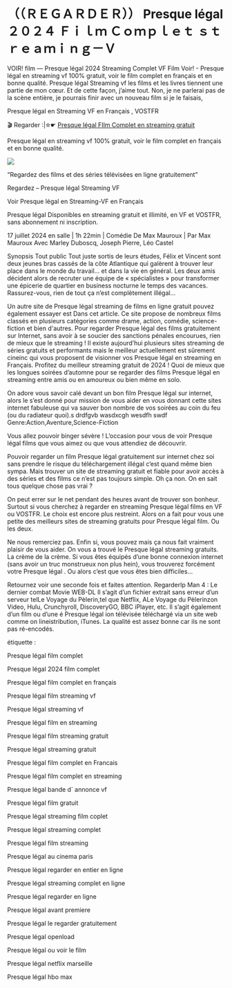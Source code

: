 <h1>（（ＲＥＧＡＲＤＥＲ）） Presque légal ２０２４ Ｆｉｌｍ Ｃｏｍｐｌｅｔ ｓｔｒｅａｍｉｎｇ－Ｖ</h1>

VOIR! film — Presque légal 2024 Streaming Complet VF Film Voir! - Presque légal en streaming vf 100% gratuit, voir le film complet en français et en bonne qualité. Presque légal Streaming vf les films et les livres tiennent une partie de mon cœur. Et de cette façon, j’aime tout. Non, je ne parlerai pas de la scène entière, je pourrais finir avec un nouveau film si je le faisais,

Presque légal en Streaming VF en Français , VOSTFR

🎬 Regarder :|✮☛ <a href="https://cinefie.com/fr/movie/995775/presque-legal" target="_blank">Presque légal FIlm Complet en streaming gratuit</a>

Presque légal en streaming vf 100% gratuit, voir le film complet en français et en bonne qualité.

<img src="https://image.tmdb.org/t/p/original/3XVszQSkt1CayHRoDJ0jPPInrku.jpg" style="max-width: 100%;">

“Regardez des films et des séries télévisées en ligne gratuitement”

Regardez – Presque légal Streaming VF

Voir Presque légal en Streaming-VF en Français

Presque légal Disponibles en streaming gratuit et illimité, en VF et VOSTFR, sans abonnement ni inscription.

17 juillet 2024 en salle | 1h 22min | Comédie
De Max Mauroux | Par Max Mauroux
Avec Marley Duboscq, Joseph Pierre, Léo Castel

Synopsis
Tout public
Tout juste sortis de leurs études, Félix et Vincent sont deux jeunes bras cassés de la côte Atlantique qui galèrent à trouver leur place dans le monde du travail… et dans la vie en général. Les deux amis décident alors de recruter une équipe de « spécialistes » pour transformer une épicerie de quartier en business nocturne le temps des vacances. Rassurez-vous, rien de tout ça n’est complètement illégal…

Un autre site de Presque légal streaming de films en ligne gratuit pouvez également essayer est Dans cet article. Ce site propose de nombreux films classés en plusieurs catégories comme drame, action, comédie, science-fiction et bien d'autres. Pour regarder Presque légal des films gratuitement sur Internet, sans avoir à se soucier des sanctions pénales encourues, rien de mieux que le streaming ! Il existe aujourd’hui plusieurs sites streaming de séries gratuits et performants mais le meilleur actuellement est sûrement cineinc qui vous proposent de visionner vos Presque légal en streaming en Français. Profitez du meilleur streaming gratuit de 2024 ! Quoi de mieux que les longues soirées d’automne pour se regarder des films Presque légal en streaming entre amis ou en amoureux ou bien même en solo.

On adore vous savoir calé devant un bon film Presque légal sur internet, alors le s’est donné pour mission de vous aider en vous donnant cette sites internet fabuleuse qui va sauver bon nombre de vos soirées au coin du feu (ou du radiateur quoi).s drdfgvb wasdxcgh wesdfh swdf Genre:Action,Aventure,Science-Fiction

Vous allez pouvoir binger sévère ! L’occasion pour vous de voir Presque légal films que vous aimez ou que vous attendiez de découvrir.

Pouvoir regarder un film Presque légal gratuitement sur internet chez soi sans prendre le risque du téléchargement illégal c’est quand même bien sympa. Mais trouver un site de streaming gratuit et fiable pour avoir accès à des séries et des films ce n’est pas toujours simple. Oh ça non. On en sait tous quelque chose pas vrai ?

On peut errer sur le net pendant des heures avant de trouver son bonheur. Surtout si vous cherchez à regarder en streaming Presque légal films en VF ou VOSTFR. Le choix est encore plus restreint. Alors on a fait pour vous une petite des meilleurs sites de streaming gratuits pour Presque légal film. Ou les deux.

Ne nous remerciez pas. Enfin si, vous pouvez mais ça nous fait vraiment plaisir de vous aider. On vous a trouvé le Presque légal streaming gratuits. La crème de la crème. Si vous êtes équipés d’une bonne connexion internet (sans avoir un truc monstrueux non plus hein), vous trouverez forcément votre Presque légal . Ou alors c’est que vous êtes bien difficiles…

Retournez voir une seconde fois et faites attention. RegarderIp Man 4 : Le dernier combat Movie WEB-DL Il s’agit d’un fichier extrait sans erreur d’un serveur telLe Voyage du Pèlerin,tel que Netflix, ALe Voyage du Pèlerinzon Video, Hulu, Crunchyroll, DiscoveryGO, BBC iPlayer, etc. Il s’agit également d’un film ou d’une é Presque légal ion télévisée téléchargé via un site web comme on lineistribution, iTunes. La qualité est assez bonne car ils ne sont pas ré-encodés.

étiquette :

Presque légal film complet

Presque légal 2024 film complet

Presque légal film complet en français

Presque légal film streaming vf

Presque légal streaming vf

Presque légal film en streaming

Presque légal film streaming gratuit

Presque légal streaming gratuit

Presque légal film complet en Francais

Presque légal film complet en streaming

Presque légal bande d` annonce vf

Presque légal film gratuit

Presque légal streaming film coplet

Presque légal streaming complet

Presque légal film streaming

Presque légal au cinema paris

Presque légal regarder en entier en ligne

Presque légal streaming complet en ligne

Presque légal regarder en ligne

Presque légal avant premiere

Presque légal le regarder gratuitement

Presque légal openload

Presque légal ou voir le film

Presque légal netflix marseille

Presque légal hbo max
